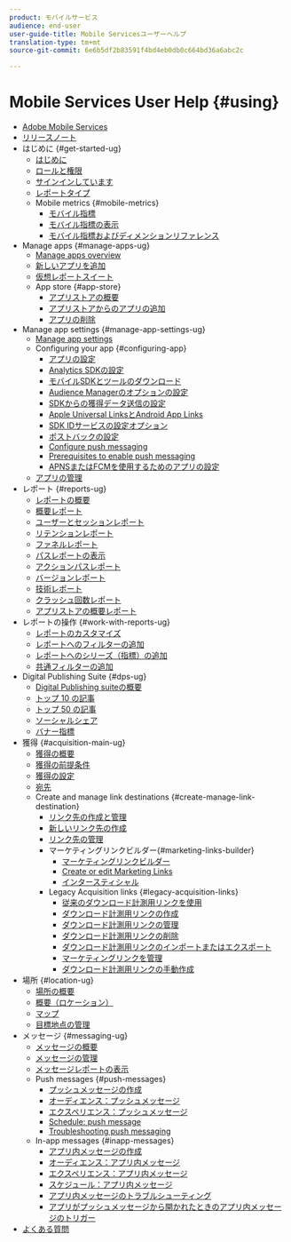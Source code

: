 ```yaml
---
product: モバイルサービス
audience: end-user
user-guide-title: Mobile Servicesユーザーヘルプ
translation-type: tm+mt
source-git-commit: 6e6b5df2b83591f4bd4eb0db0c664bd36a6abc2c

---
```



# Mobile Services User Help {#using}

+ [Adobe Mobile Services](home.md)
+ [リリースノート](whatsnew.md)
+ はじめに {#get-started-ug}
   + [はじめに](gs/gs.md)
   + [ロールと権限](gs/c-mob-roles-and-permissions.md)
   + [サインインしています](gs/gs-signin.md)
   + [レポートタイプ](gs/reports-types.md)
   + Mobile metrics {#mobile-metrics}
      + [モバイル指標](gs/metrics/metrics.md)
      + [モバイル指標の表示](gs/metrics/overview.md)
      + [モバイル指標およびディメンションリファレンス](gs/metrics/metrics-reference.md)
+ Manage apps {#manage-apps-ug}
   + [Manage apps overview](manage-apps/manage-apps.md)
   + [新しいアプリを追加](manage-apps/t-new-app.md)
   + [仮想レポートスイート](manage-apps/c-mob-vrs.md)
   + App store {#app-store}
      + [アプリストアの概要](manage-apps/c-app-store/c-app-store.md)
      + [アプリストアからのアプリの追加](manage-apps/c-app-store/t-app-store-app.md)
      + [アプリの削除](manage-apps/t-delete-apps.md)
+ Manage app settings {#manage-app-settings-ug}
   + [Manage app settings](c-manage-app-settings/c-manage-app-settings.md)
   + Configuring your app {#configuring-app}
      + [アプリの設定](c-manage-app-settings/c-mob-confg-app/c-mob-confg-app.md)
      + [Analytics SDKの設定](c-manage-app-settings/c-mob-confg-app/t-config-analytics/t-config-analytics.md)
      + [モバイルSDKとツールのダウンロード](c-manage-app-settings/c-mob-confg-app/t-config-analytics/download-sdk.md)
      + [Audience Managerのオプションの設定](c-manage-app-settings/c-mob-confg-app/t-config-aam.md)
      + [SDKからの獲得データ送信の設定](c-manage-app-settings/c-mob-confg-app/t-config-acquisition.md)
      + [Apple Universal LinksとAndroid App Links](c-manage-app-settings/c-mob-confg-app/c-universal-app-links.md)
      + [SDK IDサービスの設定オプション](c-manage-app-settings/c-mob-confg-app/t-config-visitor.md)
      + [ポストバックの設定](c-manage-app-settings/c-mob-confg-app/signals.md)
      + [Configure push messaging](c-manage-app-settings/c-mob-confg-app/configure-push-messaging/configure-push-messaging.md)
      + [Prerequisites to enable push messaging](c-manage-app-settings/c-mob-confg-app/configure-push-messaging/prerequisites-push-messaging.md)
      + [APNSまたはFCMを使用するためのアプリの設定](c-manage-app-settings/c-mob-confg-app/configure-push-messaging/configure-app-apns-gcm.md)
   + [アプリの管理](c-manage-app-settings/c-mob-manage-app.md)
+ レポート {#reports-ug}
   + [レポートの概要](usage/usage.md)
   + [概要レポート](usage/usage-overview.md)
   + [ユーザーとセッションレポート](usage/users-sessions.md)
   + [リテンションレポート](usage/reports-retention.md)
   + [ファネルレポート](usage/reports-funnel.md)
   + [パスレポートの表示](usage/reports-view-paths.md)
   + [アクションパスレポート](usage/reports-action-paths.md)
   + [バージョンレポート](usage/c-reports-versions.md)
   + [技術レポート](usage/reports-technology.md)
   + [クラッシュ回数レポート](usage/c-crashes.md)
   + [アプリストアの概要レポート](usage/c-app-store-store-performance.md)
+ レポートの操作 {#work-with-reports-ug}
   + [レポートのカスタマイズ](usage/reports-customize/reports-customize.md)
   + [レポートへのフィルターの追加](usage/reports-customize/t-reports-customize.md)
   + [レポートへのシリーズ（指標）の追加](usage/reports-customize/t-reports-series.md)
   + [共通フィルターの追加](usage/reports-customize/t-sticky-filter.md)
+ Digital Publishing Suite {#dps-ug}
   + [Digital Publishing suiteの概要](dps/dps.md)
   + [トップ 10 の記事](dps/dps-top-ten-articles.md)
   + [トップ 50 の記事](dps/dps-top-50-articles.md)
   + [ソーシャルシェア](dps/dps-social-sharing.md)
   + [バナー指標](dps/dps-banner-metrics.md)
+ 獲得 {#acquisition-main-ug}
   + [獲得の概要](acquisition-main/acquisition-main.md)
   + [獲得の前提条件](acquisition-main/c-acquisition-prerequisites.md)
   + [獲得の設定](acquisition-main/t-enable-acquisition.md)
   + [宛先](acquisition-main/c-create-destinations.md)
   + Create and manage link destinations {#create-manage-link-destination}
      + [リンク先の作成と管理](acquisition-main/c-manage-link-destinations/c-manage-link-destinations.md)
      + [新しいリンク先の作成](acquisition-main/c-manage-link-destinations/t-create-new-app-deep-link-destination.md)
      + [リンク先の管理](acquisition-main/c-manage-link-destinations/t-archive-unarchive-link-destinations.md)
      + マーケティングリンクビルダー{#marketing-links-builder}
         + [マーケティングリンクビルダー](acquisition-main/c-marketing-links-builder/c-marketing-links-builder.md)
         + [Create or edit Marketing Links](acquisition-main/c-marketing-links-builder/t-create-edit-adobe-links/t-create-edit-adobe-links.md)
         + [インタースティシャル](acquisition-main/c-marketing-links-builder/t-create-edit-adobe-links/t-interstitials.md)
      + Legacy Acquisition links {#legacy-acquisition-links}
         + [従来のダウンロード計測用リンクを使用](acquisition-main/c-marketing-links-builder/t-create-edit-adobe-links/c-use-legacy-acquisition-links/c-use-legacy-acquisition-links.md)
         + [ダウンロード計測用リンクの作成](acquisition-main/c-marketing-links-builder/t-create-edit-adobe-links/c-use-legacy-acquisition-links/t-acquisition-link.md)
         + [ダウンロード計測用リンクの管理](acquisition-main/c-marketing-links-builder/t-create-edit-adobe-links/c-use-legacy-acquisition-links/c-manage-acquisition-links/c-manage-acquisition-links.md)
         + [ダウンロード計測用リンクの削除](acquisition-main/c-marketing-links-builder/t-create-edit-adobe-links/c-use-legacy-acquisition-links/c-manage-acquisition-links/t-acquisition-del.md)
         + [ダウンロード計測用リンクのインポートまたはエクスポート](acquisition-main/c-marketing-links-builder/t-create-edit-adobe-links/c-use-legacy-acquisition-links/c-manage-acquisition-links/t-acquisition-import.md)
         + [マーケティングリンクを管理](acquisition-main/c-marketing-links-builder/c-manage-adobe-links.md)
         + [ダウンロード計測用リンクの手動作成](acquisition-main/c-marketing-links-builder/acquisition-link-manual.md)
+ 場所 {#location-ug}
   + [場所の概要](location/location-overview.md)
   + [概要（ロケーション）](location/c-location-overview.md)
   + [マップ](location/c-map-points.md)
   + [目標地点の管理](location/t-manage-points.md)
+ メッセージ {#messaging-ug}
   + [メッセージの概要](in-app-messaging/in-app-messaging.md)
   + [メッセージの管理](in-app-messaging/messages-manage/messages-manage.md)
   + [メッセージレポートの表示](in-app-messaging/messages-manage/view-message-reports.md)
   + Push messages {#push-messages}
      + [プッシュメッセージの作成](in-app-messaging/t-create-push-message/t-create-push-message.md)
      + [オーディエンス：プッシュメッセージ](in-app-messaging/t-create-push-message/c-audience-push-message.md)
      + [エクスペリエンス：プッシュメッセージ](in-app-messaging/t-create-push-message/c-experience-push-message.md)
      + [Schedule: push message](in-app-messaging/t-create-push-message/c-schedule-push-message.md)
      + [Troubleshooting push messaging](in-app-messaging/t-create-push-message/c-troubleshooting-push-messaging.md)
   + In-app messages {#inapp-messages}
      + [アプリ内メッセージの作成](in-app-messaging/t-in-app-message/t-in-app-message.md)
      + [オーディエンス：アプリ内メッセージ](in-app-messaging/t-in-app-message/c-audience-in-app-message.md)
      + [エクスペリエンス：アプリ内メッセージ](in-app-messaging/t-in-app-message/c-experience-in-app-message.md)
      + [スケジュール：アプリ内メッセージ](in-app-messaging/t-in-app-message/c-schedule-in-app-message.md)
      + [アプリ内メッセージのトラブルシューティング](in-app-messaging/t-in-app-message/in-apps-ts.md)
      + [アプリがプッシュメッセージから開かれたときのアプリ内メッセージのトリガー](in-app-messaging/t-mob-trig-in-app-open-app-from-push.md)
+ [よくある質問](faq-mobile.md)